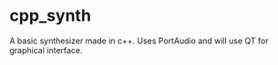 # cpp_synth

A basic synthesizer made in c++. Uses PortAudio and will use QT for graphical interface.